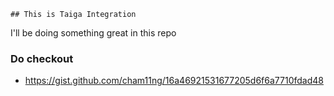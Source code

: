	## This is Taiga Integration

I'll be doing something great in this repo

### Do checkout
* https://gist.github.com/cham11ng/16a46921531677205d6f6a7710fdad48